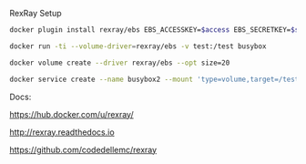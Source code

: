 RexRay Setup

````bash
docker plugin install rexray/ebs EBS_ACCESSKEY=$access EBS_SECRETKEY=$secret

docker run -ti --volume-driver=rexray/ebs -v test:/test busybox

docker volume create --driver rexray/ebs --opt size=20 

docker service create --name busybox2 --mount 'type=volume,target=/test3210,source=test1230,volume-driver=rexray/ebs,volume-opt=size=10' busybox sleep 3600
````
Docs:

https://hub.docker.com/u/rexray/

http://rexray.readthedocs.io

https://github.com/codedellemc/rexray